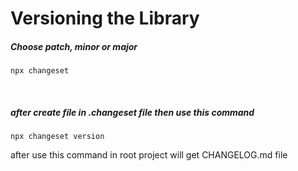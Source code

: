 
# Versioning the Library

##### Choose patch, minor or major
```
npx changeset
```
<br />

##### after create file in .changeset file then use this command
```
npx changeset version
```
after use this command in root project will get CHANGELOG.md file
